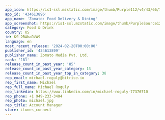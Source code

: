 ```yaml
---
app_icon: https://is1-ssl.mzstatic.com/image/thumb/Purple112/v4/43/66/7e/43667e9b-addf-3601-a031-123e646cd7e3/AppIcon-0-0-1x_U007ephone-0-0-85-220.png/1024x1024bb.png
app_id: '434613896'
app_name: 'Zomato: Food Delivery & Dining'
app_screenshot: https://is1-ssl.mzstatic.com/image/thumb/PurpleSource122/v4/23/d2/fd/23d2fd5e-d746-17b3-9341-efa40c0a15b5/cca5e30c-b5ba-4cf6-8a30-d23e334b3e0f_1india.jpg/1284x2778bb.png
category: Food & Drink
country: US
id: KSL2RAbaDVW9
language: en
most_recent_release: '2024-02-20T00:00:00'
publisher_id: '434613899'
publisher_name: Zomato Media Pvt. Ltd.
rank: '181'
release_count_in_past_year: '85'
release_count_in_past_year_category: 13
release_count_in_past_year_top_in_category: 38
rep_email: michael.roguly@bitrise.io
rep_first_name: Michael
rep_full_name: Michael Roguly
rep_linkedin: https://www.linkedin.com/in/michael-roguly-77376710
rep_phone: +1 949-233-3404
rep_photo: michael.jpg
rep_title: Account Manager
store: itunes_connect
---
```


